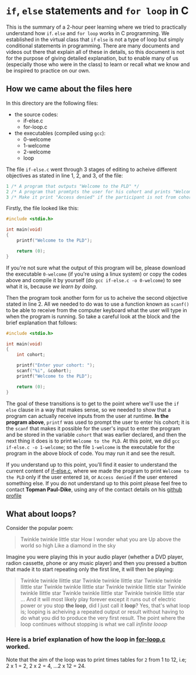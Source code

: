 # `if`, `else` statements and `for loop` in C
This is the summary of a 2-hour peer learning where we tried to practically understand how `if`. `else` and `for loop` works in C programming. We established in the virtual class that `if` `else` is not a type of loop but simply conditional statements in programming.
There are many documents and videos out there that explain all of these in details, so this document is not for the purpose of giving detailed explanation, but to enable many of us (especially those who were in the class) to learn or recall what we know and be inspired to practice on our own.

## How we came about the files here
In this directory are the following files:
- the source codes:
  - if-else.c
  - for-loop.c
- the executables (compiled using `gcc`):
  - 0-welcome
  - 1-welcome
  - 2-welcome
  - loop

The file `if-else.c` went through 3 stages of editing to acheive different objectives as stated in line 1, 2, and 3, of the file:

```c
1 /* A program that outputs "Welcome to the PLD" */
2 /* A program that promtpts the user for his cohort and prints "Welcome to the PLD" */
3 /* Make it print "Access denied" if the participant is not from cohort 10*/
```
Firstly, the file looked like this:

```c
#include <stdio.h>

int main(void)
{
	printf("Welcome to the PLD");

	return (0);
}
```

If you're not sure what the output of this program will be, please download the executable `0-welcome` (if you're using a linux system) or copy the codes above and compile it by yourself (do `gcc if-else.c -o 0-welcome`) to see what it is, because *we learn by doing*.

Then the program took another form for us to acheive the second objective stated in line 2.
All we needed to do was to use a function known as `scanf()` to be able to receive from the computer keyboard what the user will type in when the program is running. So take a careful look at the block and the brief explanation that follows:
```c
#include <stdio.h>

int main(void)
{
	int cohort;

	printf("Enter your cohort: ");
	scanf("%i", &cohort);
	printf("Welcome to the PLD");

	return (0);
}
```
The goal of these transitions is to get to the point where we'll use the `if` `else` clause in a way that makes sense, so we needed to show that a program can actually receive inputs from the user at runtime.
**In the program above**, `printf` was used to prompt the user to enter his cohort; it is the `scanf` that makes it possible for the user's input to enter the program and be stored in the variable `cohort` that was earlier declared, and then the next thing it does is to print `Welcome to the PLD`.
At this point, we did `gcc if-else.c -o 1-welcome`; so the file `1-welcome` is the executable for the program in the above block of code. You may run it and see the result.

If you understand up to this point, you'll find it easier to understand the current content of [if-else.c](./if-else.c), where we made the program to print `Welcome to the PLD` only if the user entered `10`, or `Access denied` if the user entered something else. If you do not understand up to this point please feel free to contact **Topman Paul-Dike**, using any of the contact details on his [github profile](https://github.com/tpauldike)

## What about loops?
Consider the popular poem:
> Twinkle twinkle little star
> How I wonder what you are
> Up above the world so high
> Like a diamond in the sky

Imagine you were playing this in your audio player (whether a DVD player, radion cassette, phone or any music player) and then you pressed a button that made it to start repeating only the first line, it will then be playing:
> Twinkle twinkle llittle star
> Twinkle twinkle llittle star
> Twinkle twinkle llittle star
> Twinkle twinkle llittle star
> Twinkle twinkle llittle star
> Twinkle twinkle llittle star
> Twinkle twinkle llittle star
> Twinkle twinkle llittle star
> ...
And it will most likely play forever except it runs out of electric power or you stop **the loop**, did I just call it **loop**? Yes, that's what loop is; looping is acheiving a repeated output or result without having to do what you did to produce the very first result.
The point where the loop continues without stopping is what we call *infinite looop*

### Here is a brief explanation of how the loop in [for-loop.c](./for-loop.c) worked.
Note that the aim of the loop was to print times tables for `2` from 1 to 12, i.e; 2 x 1 = 2, 2 x 2 = 4, ...2 x 12 = 24.
